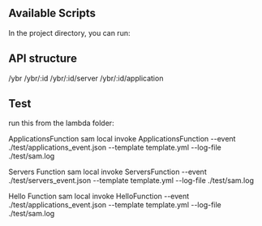 ## Available Scripts
In the project directory, you can run:


## API structure
<root>/ybr
<root>/ybr/:id
<root>/ybr/:id/server
<root>/ybr/:id/application

## Test
run this from the lambda folder:

ApplicationsFunction
sam local invoke ApplicationsFunction --event ./test/applications_event.json --template template.yml --log-file ./test/sam.log

Servers Function
sam local invoke ServersFunction --event ./test/servers_event.json --template template.yml --log-file ./test/sam.log

Hello Function
sam local invoke HelloFunction --event ./test/applications_event.json --template template.yml --log-file ./test/sam.log


